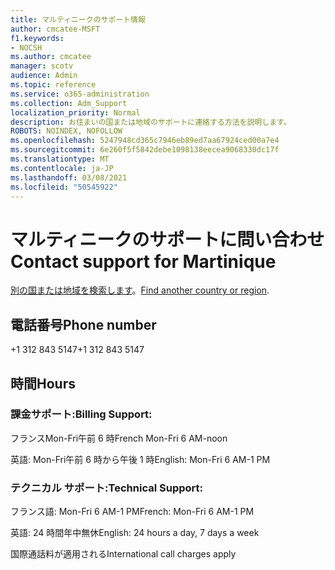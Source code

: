 ```yaml
---
title: マルティニークのサポート情報
author: cmcatee-MSFT
f1.keywords:
- NOCSH
ms.author: cmcatee
manager: scotv
audience: Admin
ms.topic: reference
ms.service: o365-administration
ms.collection: Adm_Support
localization_priority: Normal
description: お住まいの国または地域のサポートに連絡する方法を説明します。
ROBOTS: NOINDEX, NOFOLLOW
ms.openlocfilehash: 5247948cd365c7946eb89ed7aa67924ced00a7e4
ms.sourcegitcommit: 6e260f5f5842debe1098138eecea9068330dc17f
ms.translationtype: MT
ms.contentlocale: ja-JP
ms.lasthandoff: 03/08/2021
ms.locfileid: "50545922"
---
```

# <a name="contact-support-for-martinique"></a><span data-ttu-id="0c69c-103">マルティニークのサポートに問い合わせ</span><span class="sxs-lookup"><span data-stu-id="0c69c-103">Contact support for Martinique</span></span>

<span data-ttu-id="0c69c-104">[別の国または地域を検索します](../contact-support-for-business-products.md)。</span><span class="sxs-lookup"><span data-stu-id="0c69c-104">[Find another country or region](../contact-support-for-business-products.md).</span></span>

## <a name="phone-number"></a><span data-ttu-id="0c69c-105">電話番号</span><span class="sxs-lookup"><span data-stu-id="0c69c-105">Phone number</span></span>
<span data-ttu-id="0c69c-106">+1 312 843 5147</span><span class="sxs-lookup"><span data-stu-id="0c69c-106">+1 312 843 5147</span></span>

## <a name="hours"></a><span data-ttu-id="0c69c-107">時間</span><span class="sxs-lookup"><span data-stu-id="0c69c-107">Hours</span></span>
### <a name="billing-support"></a><span data-ttu-id="0c69c-108">課金サポート:</span><span class="sxs-lookup"><span data-stu-id="0c69c-108">Billing Support:</span></span>

<span data-ttu-id="0c69c-109">フランスMon-Fri午前 6 時</span><span class="sxs-lookup"><span data-stu-id="0c69c-109">French Mon-Fri 6 AM-noon</span></span>

<span data-ttu-id="0c69c-110">英語: Mon-Fri午前 6 時から午後 1 時</span><span class="sxs-lookup"><span data-stu-id="0c69c-110">English: Mon-Fri 6 AM-1 PM</span></span>

### <a name="technical-support"></a><span data-ttu-id="0c69c-111">テクニカル サポート:</span><span class="sxs-lookup"><span data-stu-id="0c69c-111">Technical Support:</span></span>

<span data-ttu-id="0c69c-112">フランス語: Mon-Fri 6 AM-1 PM</span><span class="sxs-lookup"><span data-stu-id="0c69c-112">French: Mon-Fri 6 AM-1 PM</span></span>

<span data-ttu-id="0c69c-113">英語: 24 時間年中無休</span><span class="sxs-lookup"><span data-stu-id="0c69c-113">English: 24 hours a day, 7 days a week</span></span>

<span data-ttu-id="0c69c-114">国際通話料が適用される</span><span class="sxs-lookup"><span data-stu-id="0c69c-114">International call charges apply</span></span>
